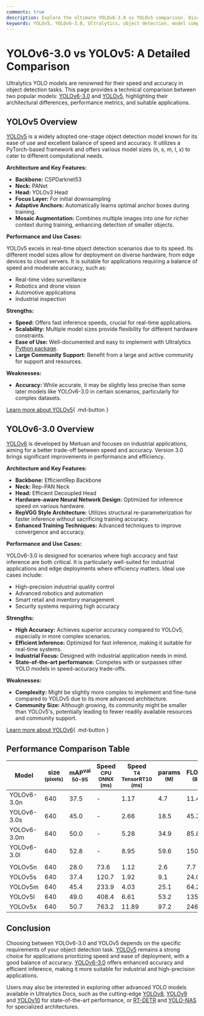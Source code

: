 ```yaml
---
comments: true
description: Explore the ultimate YOLOv6-3.0 vs YOLOv5 comparison. Discover their architectures, performance benchmarks, strengths, and ideal applications.
keywords: YOLOv5, YOLOv6-3.0, Ultralytics, object detection, model comparison, AI, deep learning, computer vision, performance benchmarks, PyTorch, industrial AI, YOLO models
---
```


# YOLOv6-3.0 vs YOLOv5: A Detailed Comparison

Ultralytics YOLO models are renowned for their speed and accuracy in object detection tasks. This page provides a technical comparison between two popular models: [YOLOv6-3.0](https://docs.ultralytics.com/models/yolov6/) and [YOLOv5](https://docs.ultralytics.com/models/yolov5/), highlighting their architectural differences, performance metrics, and suitable applications.

<script async src="https://cdn.jsdelivr.net/npm/chart.js"></script>
<script defer src="../../javascript/benchmark.js"></script>

<canvas id="modelComparisonChart" width="1024" height="400" active-models='["YOLOv6-3.0", "YOLOv5"]'></canvas>

## YOLOv5 Overview

[YOLOv5](https://github.com/ultralytics/yolov5) is a widely adopted one-stage object detection model known for its ease of use and excellent balance of speed and accuracy. It utilizes a PyTorch-based framework and offers various model sizes (n, s, m, l, x) to cater to different computational needs.

**Architecture and Key Features:**

- **Backbone:** CSPDarknet53
- **Neck:** PANet
- **Head:** YOLOv3 Head
- **Focus Layer:** For initial downsampling
- **Adaptive Anchors:** Automatically learns optimal anchor boxes during training.
- **Mosaic Augmentation:** Combines multiple images into one for richer context during training, enhancing detection of smaller objects.

**Performance and Use Cases:**

YOLOv5 excels in real-time object detection scenarios due to its speed. Its different model sizes allow for deployment on diverse hardware, from edge devices to cloud servers. It is suitable for applications requiring a balance of speed and moderate accuracy, such as:

- Real-time video surveillance
- Robotics and drone vision
- Automotive applications
- Industrial inspection

**Strengths:**

- **Speed:** Offers fast inference speeds, crucial for real-time applications.
- **Scalability:** Multiple model sizes provide flexibility for different hardware constraints.
- **Ease of Use:** Well-documented and easy to implement with Ultralytics [Python package](https://pypi.org/project/ultralytics/).
- **Large Community Support:** Benefit from a large and active community for support and resources.

**Weaknesses:**

- **Accuracy:** While accurate, it may be slightly less precise than some later models like YOLOv6-3.0 in certain scenarios, particularly for complex datasets.

[Learn more about YOLOv5](https://docs.ultralytics.com/models/yolov5/){ .md-button }

## YOLOv6-3.0 Overview

[YOLOv6](https://github.com/meituan/YOLOv6) is developed by Meituan and focuses on industrial applications, aiming for a better trade-off between speed and accuracy. Version 3.0 brings significant improvements in performance and efficiency.

**Architecture and Key Features:**

- **Backbone:** EfficientRep Backbone
- **Neck:** Rep-PAN Neck
- **Head:** Efficient Decoupled Head
- **Hardware-aware Neural Network Design:** Optimized for inference speed on various hardware.
- **RepVGG Style Architecture:** Utilizes structural re-parameterization for faster inference without sacrificing training accuracy.
- **Enhanced Training Techniques:** Advanced techniques to improve convergence and accuracy.

**Performance and Use Cases:**

YOLOv6-3.0 is designed for scenarios where high accuracy and fast inference are both critical. It is particularly well-suited for industrial applications and edge deployments where efficiency matters. Ideal use cases include:

- High-precision industrial quality control
- Advanced robotics and automation
- Smart retail and inventory management
- Security systems requiring high accuracy

**Strengths:**

- **High Accuracy:** Achieves superior accuracy compared to YOLOv5, especially in more complex scenarios.
- **Efficient Inference:** Optimized for fast inference, making it suitable for real-time systems.
- **Industrial Focus:** Designed with industrial application needs in mind.
- **State-of-the-art performance:** Competes with or surpasses other YOLO models in speed-accuracy trade-offs.

**Weaknesses:**

- **Complexity:** Might be slightly more complex to implement and fine-tune compared to YOLOv5 due to its more advanced architecture.
- **Community Size:** Although growing, its community might be smaller than YOLOv5's, potentially leading to fewer readily available resources and community support.

[Learn more about YOLOv6](https://docs.ultralytics.com/models/yolov6/){ .md-button }

## Performance Comparison Table

| Model       | size<br><sup>(pixels) | mAP<sup>val<br>50-95 | Speed<br><sup>CPU ONNX<br>(ms) | Speed<br><sup>T4 TensorRT10<br>(ms) | params<br><sup>(M) | FLOPs<br><sup>(B) |
| ----------- | --------------------- | -------------------- | ------------------------------ | ----------------------------------- | ------------------ | ----------------- |
| YOLOv6-3.0n | 640                   | 37.5                 | -                              | 1.17                                | 4.7                | 11.4              |
| YOLOv6-3.0s | 640                   | 45.0                 | -                              | 2.66                                | 18.5               | 45.3              |
| YOLOv6-3.0m | 640                   | 50.0                 | -                              | 5.28                                | 34.9               | 85.8              |
| YOLOv6-3.0l | 640                   | 52.8                 | -                              | 8.95                                | 59.6               | 150.7             |
|             |                       |                      |                                |                                     |                    |                   |
| YOLOv5n     | 640                   | 28.0                 | 73.6                           | 1.12                                | 2.6                | 7.7               |
| YOLOv5s     | 640                   | 37.4                 | 120.7                          | 1.92                                | 9.1                | 24.0              |
| YOLOv5m     | 640                   | 45.4                 | 233.9                          | 4.03                                | 25.1               | 64.2              |
| YOLOv5l     | 640                   | 49.0                 | 408.4                          | 6.61                                | 53.2               | 135.0             |
| YOLOv5x     | 640                   | 50.7                 | 763.2                          | 11.89                               | 97.2               | 246.4             |

## Conclusion

Choosing between YOLOv6-3.0 and YOLOv5 depends on the specific requirements of your object detection task. [YOLOv5](https://github.com/ultralytics/yolov5) remains a strong choice for applications prioritizing speed and ease of deployment, with a good balance of accuracy. [YOLOv6-3.0](https://github.com/meituan/YOLOv6) offers enhanced accuracy and efficient inference, making it more suitable for industrial and high-precision applications.

Users may also be interested in exploring other advanced YOLO models available in Ultralytics Docs, such as the cutting-edge [YOLOv8](https://docs.ultralytics.com/models/yolov8/), [YOLOv9](https://docs.ultralytics.com/models/yolov9/) and [YOLOv10](https://docs.ultralytics.com/models/yolov10/) for state-of-the-art performance, or [RT-DETR](https://docs.ultralytics.com/models/rtdetr/) and [YOLO-NAS](https://docs.ultralytics.com/models/yolo-nas/) for specialized architectures.
